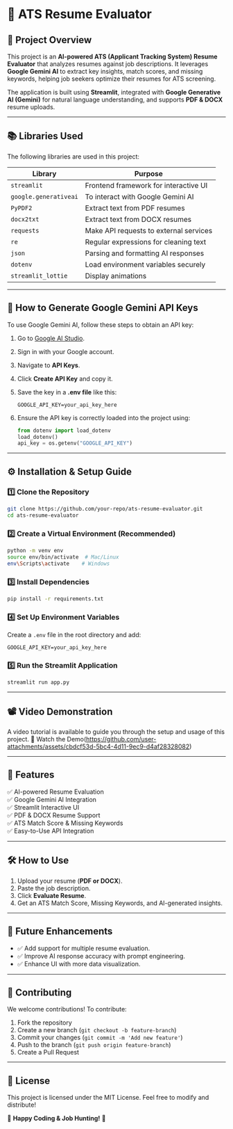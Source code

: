 # 📄 ATS Resume Evaluator

## 🚀 Project Overview

This project is an **AI-powered ATS (Applicant Tracking System) Resume Evaluator** that analyzes resumes against job descriptions. It leverages **Google Gemini AI** to extract key insights, match scores, and missing keywords, helping job seekers optimize their resumes for ATS screening.

The application is built using **Streamlit**, integrated with **Google Generative AI (Gemini)** for natural language understanding, and supports **PDF & DOCX** resume uploads.

---

## 📚 Libraries Used
The following libraries are used in this project:

| Library         | Purpose |
|----------------|--------------------------------------------------------|
| `streamlit`    | Frontend framework for interactive UI  |
| `google.generativeai` | To interact with Google Gemini AI |
| `PyPDF2`       | Extract text from PDF resumes |
| `docx2txt`     | Extract text from DOCX resumes |
| `requests`     | Make API requests to external services |
| `re`           | Regular expressions for cleaning text |
| `json`         | Parsing and formatting AI responses |
| `dotenv`       | Load environment variables securely |
| `streamlit_lottie` | Display animations |

---

## 🔑 How to Generate Google Gemini API Keys
To use Google Gemini AI, follow these steps to obtain an API key:

1. Go to [Google AI Studio](https://aistudio.google.com/).
2. Sign in with your Google account.
3. Navigate to **API Keys**.
4. Click **Create API Key** and copy it.
5. Save the key in a **.env file** like this:

   ```plaintext
   GOOGLE_API_KEY=your_api_key_here
   ```
6. Ensure the API key is correctly loaded into the project using:

   ```python
   from dotenv import load_dotenv
   load_dotenv()
   api_key = os.getenv("GOOGLE_API_KEY")
   ```

---

## ⚙️ Installation & Setup Guide


### **1️⃣ Clone the Repository**
```bash
git clone https://github.com/your-repo/ats-resume-evaluator.git
cd ats-resume-evaluator
```

### **2️⃣ Create a Virtual Environment (Recommended)**

```bash
python -m venv env
source env/bin/activate  # Mac/Linux
env\Scripts\activate    # Windows
```

### **3️⃣ Install Dependencies**

```bash
pip install -r requirements.txt
```

### **4️⃣ Set Up Environment Variables**

Create a `.env` file in the root directory and add:
```plaintext
GOOGLE_API_KEY=your_api_key_here
```

### **5️⃣ Run the Streamlit Application**

```bash
streamlit run app.py
```

---

## 📽️ Video Demonstration

A video tutorial is available to guide you through the setup and usage of this project.
🎥 Watch the Demo(https://github.com/user-attachments/assets/cbdcf53d-5bc4-4d11-9ec9-d4af28328082)

---

## 🎯 Features

✅ AI-powered Resume Evaluation  
✅ Google Gemini AI Integration  
✅ Streamlit Interactive UI  
✅ PDF & DOCX Resume Support  
✅ ATS Match Score & Missing Keywords  
✅ Easy-to-Use API Integration  

---

## 🛠️ How to Use

1. Upload your resume (**PDF or DOCX**).
2. Paste the job description.
3. Click **Evaluate Resume**.
4. Get an ATS Match Score, Missing Keywords, and AI-generated insights.

---

## 📌 Future Enhancements

- ✅ Add support for multiple resume evaluation.
- ✅ Improve AI response accuracy with prompt engineering.
- ✅ Enhance UI with more data visualization.

---

## 🤝 Contributing

We welcome contributions! To contribute:
1. Fork the repository
2. Create a new branch (`git checkout -b feature-branch`)
3. Commit your changes (`git commit -m 'Add new feature'`)
4. Push to the branch (`git push origin feature-branch`)
5. Create a Pull Request

---

## 📄 License

This project is licensed under the MIT License. Feel free to modify and distribute!

🚀 **Happy Coding & Job Hunting!** 🚀

